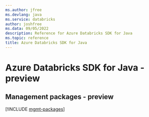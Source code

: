 ```yaml
---
ms.author: jfree
ms.devlang: java
ms.service: databricks
author: joshfree
ms.data: 09/05/2022
description: Reference for Azure Databricks SDK for Java
ms.topic: reference
title: Azure Databricks SDK for Java
---
```

# Azure Databricks SDK for Java - preview

## Management packages - preview
[!INCLUDE [mgmt-packages](databricks-mgmt-index.md)]